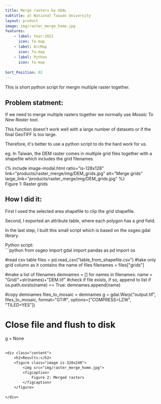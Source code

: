```yaml
---
title: Merge rasters by GDAL
subtitle: at National Taiwan University
layout: product
image: img/raster_merge_home.jpg
features:
    - label: Year:2021
      icon: fa-map
    - label: ArcMap
      icon: fa-map
    - label: Python
      icon: fa-map

Sort_Position: 02
---
```

This is short python script for mergin multiple raster together.

<div class="content">
	<h2>Problem statment:</h2>
	<p>If we need to merge multiple rasters together we normally use <em>Mosaic To New Raster tool</em>.</p>
	<p>This function doesn't work well with a large number of datasets or if the final GeoTIFF is too large.</p>
	<p>Therefore, it's better to use a python script to do the hard work for us.</p>
	<p></p>
	<p>eg. In Taiwan, the DEM raster comes in multiple grid files together with a shapefile which includes the grid filenames</p>
	{% include image-modal.html ratio="is-128x128" link="products/raster_merge/img/DEM_grids.jpg" alt="Merge grids" large_link="products/raster_merge/img/DEM_grids.jpg" %}
		<figcaption>
			Figure 1: Raster grids
	    </figcaption>
	<h2>How I did it:</h2>
	<p>First I used the selected area shapefile to clip the grid shapefile.</p>
	<p>Second, I exported an attribute table, where each polygon has a <em>grid</em> field.</p>
	<p>In the last step, I built this small script which is based on the osgeo.gdal library.</p>
</div>
<div class="block">
Python script:
</div>
```python
from osgeo import gdal
import pandas as pd
import os

#read csv table 
files = pd.read_csv("table_from_shapefile.csv")
#take only grid column as it contains the name of files
filenames = files["grids"]

#make a list of filenames
demnames = []
for names in filenames:
    name = "Grid/"+str(names)+"DEM.tif"
    #check if file exists, if so, append to list
    if os.path.exists(name) == True:
         demnames.append(name)

#copy demnames
files_to_mosaic = demnames
g = gdal.Warp("output.tif", files_to_mosaic, format="GTiff",
              options=["COMPRESS=LZW", "TILED=YES"]) 

# Close file and flush to disk
g = None 
```

<div class="content">
	<h2>Results:</h2>
	<figure class="image is-320x240">
		<img src="img/raster_merge_home.jpg">
		<figcaption>
			Figure 2: Merged rasters
	    </figcaption>
	</figure>

</div>


